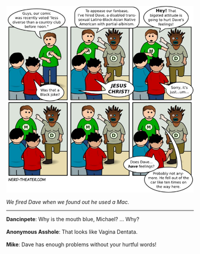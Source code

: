 <!--
.. title: Spigot
.. slug: spigot
.. date: 2011/12/19 00:00:00
.. tags: 
.. link: 
.. description: 
-->

<a href='spigot.html' title='View comments'>
<img class='comic' src='../assets/comics/20111219.jpg' />
</a>

<em>We fired Dave when we found out he used a Mac.</em>

<!-- TEASER_END -->
<hr />

<div class='comments'>
<b>Dancinpete</b>: Why is the mouth blue, Michael? ... Why?<br /><br />
<b>Anonymous Asshole</b>: That looks like Vagina Dentata.<br /><br />
<b>Mike</b>: Dave has enough problems without your hurtful words!<br /><br />
</div>


